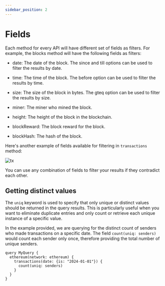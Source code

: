 ```yaml
---
sidebar_position: 2
---
```


# Fields

Each method for every API will have different set of fields as filters. For example, the blocks method will have the following fields as filters:

- date: The date of the block. The since and till options can be used
  to filter the results by date.
- time: The time of the block. The before option can be used to filter
  the results by time.

- size: The size of the block in bytes. The gteq option can be used to
  filter the results by size.
- miner: The miner who mined the block.
- height: The height of the block in the blockchain.

- blockReward: The block reward for the block.
- blockHash: The hash of the block.

Here's another example of fields available for filtering in `transactions` method:

![tx](/img/ide/transactions.png)

You can use any combination of fields to filter your results if they contradict each other.

## Getting distinct values

The `uniq` keyword is used to specify that only unique or distinct values should be returned in the query results. This is particularly useful when you want to eliminate duplicate entries and only count or retrieve each unique instance of a specific value.

In the example provided, we are querying for the distinct count of senders who made transactions on a specific date.
The field `count(uniq: senders)` would count each sender only once, therefore providing the total number of unique senders.

```
query MyQuery {
  ethereum(network: ethereum) {
    transactions(date: {is: "2024-01-01"}) {
      count(uniq: senders)
    }
  }
}


```
